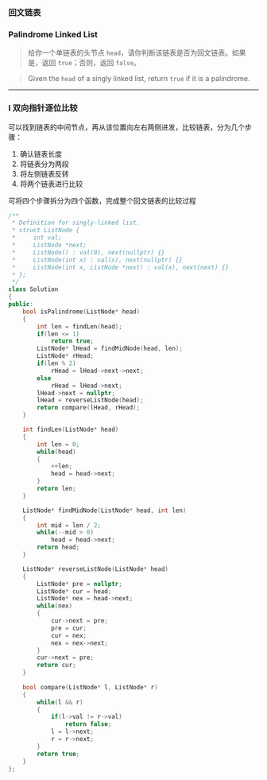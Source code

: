 ### 回文链表
### Palindrome Linked List

> 给你一个单链表的头节点 `head`，请你判断该链表是否为回文链表。如果是，返回 `true`；否则，返回 `false`。  

> Given the `head` of a singly linked list, return `true` if it is a palindrome.  

----------

### I 双向指针逐位比较

可以找到链表的中间节点，再从该位置向左右两侧进发，比较链表，分为几个步骤：  
1. 确认链表长度  
2. 将链表分为两段  
3. 将左侧链表反转  
4. 将两个链表进行比较  

可将四个步骤拆分为四个函数，完成整个回文链表的比较过程  

```cpp
/**
 * Definition for singly-linked list.
 * struct ListNode {
 *     int val;
 *     ListNode *next;
 *     ListNode() : val(0), next(nullptr) {}
 *     ListNode(int x) : val(x), next(nullptr) {}
 *     ListNode(int x, ListNode *next) : val(x), next(next) {}
 * };
 */
class Solution 
{
public:
    bool isPalindrome(ListNode* head) 
    {
        int len = findLen(head);
        if(len <= 1)
            return true;
        ListNode* lHead = findMidNode(head, len);
        ListNode* rHead;
        if(len % 2)
            rHead = lHead->next->next;
        else
            rHead = lHead->next;
        lHead->next = nullptr;
        lHead = reverseListNode(head);
        return compare(lHead, rHead);
    }

    int findLen(ListNode* head)
    {
        int len = 0;
        while(head)
        {
            ++len;
            head = head->next;
        }
        return len;
    }

    ListNode* findMidNode(ListNode* head, int len)
    {
        int mid = len / 2;
        while(--mid > 0)
            head = head->next;
        return head;
    }

    ListNode* reverseListNode(ListNode* head)
    {
        ListNode* pre = nullptr;
        ListNode* cur = head;
        ListNode* nex = head->next;
        while(nex)
        {
            cur->next = pre;
            pre = cur;
            cur = nex;
            nex = nex->next;
        }
        cur->next = pre;
        return cur;
    }
    
    bool compare(ListNode* l, ListNode* r)
    {
        while(l && r)
        {
            if(l->val != r->val)
                return false;
            l = l->next;
            r = r->next;
        }
        return true;
    }
};
```
